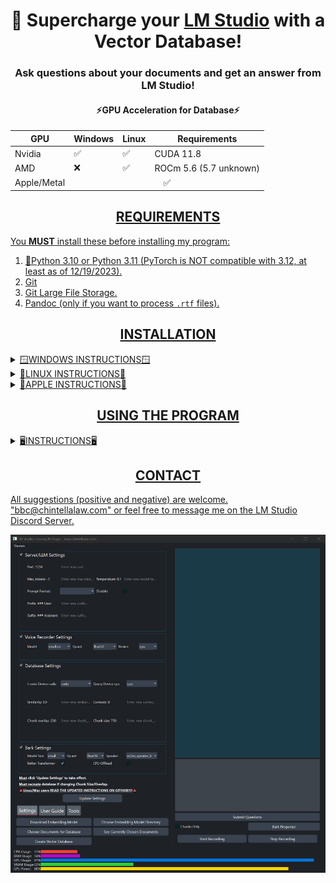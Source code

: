 <div align="center">
  <h1>🚀 Supercharge your <a href="https://lmstudio.ai/">LM Studio</a> with a Vector Database!</h1>
  <h3>Ask questions about your documents and get an answer from LM Studio!</h3>
</div>
<div align="center">
  <h4>⚡GPU Acceleration for Database⚡</h4>
  <table>
    <thead>
      <tr>
        <th>GPU</th>
        <th>Windows</th>
        <th>Linux</th>
        <th>Requirements</th>
      </tr>
    </thead>
    <tbody>
      <tr>
        <td>Nvidia</td>
        <td>✅</td>
        <td>✅</td>
        <td>CUDA 11.8</td>
      </tr>
      <tr>
        <td>AMD</td>
        <td>❌</td>
        <td>✅</td>
        <td>ROCm 5.6 (5.7 unknown)</td>
      </tr>
      <tr>
        <td>Apple/Metal</td>
        <td colspan="3" align="center"> ✅ </td>
      </tr>
    </tbody>
  </table>
</div>

<div align="center"> <h2><u>REQUIREMENTS</h2></div>
You <b>MUST</b> install these before installing my program:<p>

1) 🐍[Python 3.10](https://www.python.org/downloads/release/python-31011/) or [Python 3.11](https://www.python.org/downloads/release/python-3116/) (PyTorch is NOT compatible with 3.12, at least as of 12/19/2023).
2) [Git](https://git-scm.com/downloads)
3) [Git Large File Storage](https://git-lfs.com/).
4) [Pandoc](https://github.com/jgm/pandoc) (only if you want to process ```.rtf``` files).

<div align="center"> <h2>INSTALLATION</h2></div>

<details>
  <summary>🪟WINDOWS INSTRUCTIONS🪟</summary>
  
### Step 1
🟢 Nvidia GPU ➜ [Install CUDA 11.8](https://developer.nvidia.com/cuda-11-8-0-download-archive)
> CUDA 12+ is currently NOT compatible since the faster-whisper library is only compatible up to CUDA 11.8.  This will be addressed in upcoming releases.<br>

🔴 AMD GPU - PyTorch does not currently support AMD GPUs on Windows - only Linux.  There are several possible workarounds but I'm unable to verify since I don't have an AMD GPU.  You can look [HERE](https://www.amd.com/en/developer/resources/rocm-hub/hip-sdk.html), [HERE](https://ubuntu.com/tutorials/install-ubuntu-on-wsl2-on-windows-11-with-gui-support#1-overview), [HERE](https://ubuntu.com/tutorials/enabling-gpu-acceleration-on-ubuntu-on-wsl2-with-the-nvidia-cuda-platform#1-overview), and possibly [HERE](https://user-images.githubusercontent.com/108230321/275660295-e2d6e097-38c5-4e38-9a1f-f28441ba8812.png).
### Step 2
Download the ZIP file from the latest "release" and extract the contents anywhere you want.  DO NOT simply clone this repository...there may be incremental changes to scripts that will be undone before an official release is created.
### Step 3
Navigate to the ```src``` folder, open a command prompt, and create a virtual environment:
```
python -m venv .
```
### Step 4
Activate the virtual environment:
```
.\Scripts\activate
```
### Step 5
Run setup:
```
python setup.py
```

### Optional Step 6
Run this command if you want to doublecheck that you installed the Pytorch and gpu-acceleration software correctly:
```
python check_gpu.py
```
</details>

<details>
  <summary>🐧LINUX INSTRUCTIONS🐧</summary>

### Step 1
🟢 Nvidia GPUs ➜ Install [CUDA 11.8](https://developer.nvidia.com/cuda-11-8-0-download-archive)<br>
🔴 AMD GPUs ➜ Install [ROCm version 5.6](https://docs.amd.com/en/docs-5.6.0/deploy/windows/gui/index.html).
> [THIS REPO](https://github.com/nktice/AMD-AI) might also help if AMD's instructions aren't clear.

### Step 2
Download the ZIP file from the latest "release" and extract the contents anywhere you want.  DO NOT simply clone this repository...there may be incremental changes to scripts that will be undone before an official release is created.
### Step 3
Navigate to the ```src``` folder, open a command prompt, and create a virtual environment:
```
python -m venv .
```
### Step 4
Activate the virtual environment:
```
source bin/activate
```
### Step 5
```
python -m pip install --upgrade pip
```
### Step 6
🟢 Nvidia GPU:
```
pip install torch torchvision torchaudio --index-url https://download.pytorch.org/whl/cu118
```
🔴 AMD GPU:
```
pip install torch torchvision torchaudio --index-url https://download.pytorch.org/whl/rocm5.6
```
🔵 CPU only:
```
pip install torch torchvision torchaudio --index-url https://download.pytorch.org/whl/cpu
```
### Step 7
```
sudo apt-get install portaudio19-dev
```
### Step 8
```
sudo apt-get install python3-dev
```
### Step 9
```
pip install -r requirements.txt
```
### Optional Step 10
Run this script if you want to doublecheck that you installed the Pytorch and gpu-acceleration software correctly:
```
python check_gpu.py
```
### Step 11
🚨🚨🚨You must copy the ```pdf.py``` file within the ```User_Manual``` folder to the following folder: ```[folder holding this program]\Lib\site-packages\langchain\document_loaders\parsers```.🚨🚨🚨.<br><br>This will REPLACE the ```pdf.py``` file there.  This is crucial to get the 80x speedup on PDF loading in version 2.7.2+.  Moreover, the PDF loading WILL NOT WORK at all unless you do this properly.

</details>

<details>
  <summary>🍎APPLE INSTRUCTIONS🍎</summary>

### Step 1
All Macs with MacOS 12.3+ come with 🔘 Metal/MPS, which is Apple's implementation of gpu-acceleration (like CUDA for Nvidia and ROCm for AMD).  I'm not sure if it's possible to install on an older MacOS since I don't have an Apple.
### Step 2
Install [Xcode Command Line Tools](https://www.makeuseof.com/install-xcode-command-line-tools/).
### Step 3
Download the ZIP file from the latest "release" and extract the contents anywhere you want.  DO NOT simply clone this repository...there may be incremental changes to scripts that will be undone before an official release is created.
### Step 4
Navigate to the ```src``` folder, open a command prompt, and create a virtual environment:
```
python -m venv .
```
### Step 5
Activate the virtual environment:
```
source bin/activate
```
### Step 6
```
python -m pip install --upgrade pip
```
### Step 7
```
pip install torch torchvision torchaudio
```
### Step 8
```
brew install portaudio
```
* Homebrew can be installed with:
```
/bin/bash -c "$(curl -fsSL https://raw.githubusercontent.com/Homebrew/install/HEAD/install.sh)"
```
### Step 9
```
pip install -r requirements.txt
```
### Optional Step 10
Run this script if you want to doublecheck that you installed the Pytorch and gpu-acceleration software correctly:
```
python check_gpu.py
```
### Step 11
🚨🚨🚨You must copy the ```pdf.py``` file within the ```User_Manual``` folder to the following folder: ```[folder holding this program]\Lib\site-packages\langchain\document_loaders\parsers```.🚨🚨🚨.<br><br>This will REPLACE the ```pdf.py``` file there.  This is crucial to get the 80x speedup on PDF loading in version 2.7.2+.  Moreover, the PDF loading WILL NOT WORK at all unless you do this properly.

</details>

<div align="center"> <h2>USING THE PROGRAM</h2></div>
<details>
  <summary>🖥️INSTRUCTIONS🖥️</summary>

## Activate Virtual Environment
* Open a command prompt/terminal from within the ```src``` folder and activate the virtual environment (see installation instructions above).
## Start the Program
```
python gui.py
```
> NOTE - only systems running Windows with an Nvidia GPU will display metrics in the GUI.

# 🔥Important🔥
* Read the User Guide before proceeding further!

## Download Embedding Model
* Choose the embedding model you want to download.  Do not attempt to create the vector database until the command prompt says that the model is ready to use.

## Set Model Directory
* Choose the directory containing the embedding model you want to use.
  > The folders to choose from are WITHIN the ```Embedding_Models``` folder.

## Adding Documents
* Choose the documents you want to enter into the vector database.  You can select multiple documents at once and/or click this button multiple times. Symbolic links to the files are created within the ```Docs_for_DB``` folder, not the actual files.  Supported file types are ```.pdf```, ```.docx```, ```.txt```, ```.json```, ```.enex```, ```.eml```, ```.msg```, ```.csv```, ```.xls```, ```.xlsx```, ```.rtf```, ```.odt```.
  > You can also click the ```See Currently Chosen Documents``` button to drag and drop (or delete) files.

* Additionally, the Tools Tab contains a feature allowing you to transcribe audio files to ```.txt``` and automatially put them into the ```Docs_for_DB``` folder.
* ⚠️ Anytime you add/remove documents you must recreate the vector database.

## Removing Documents
* You must manually delete the symbolic link/links from the ```Docs_for_DB``` folder and recreate the vector database.

## Creating the Databaase
* The create database button creates the vector database!  Wait until the command prompt says "persisted" before proceeding to the next step.

## Start LM Studio
* Start LM Studio and load a model.

## Choosing a Prompt Format
* The Settings Tab allows you to set the prompt format matching the model used within LM Studio.
  * ⚠️ If using ```LM Studio v0.2.9``` or earlier, this is all you need to do.

  * ⚠️ If using ```v0.2.10```, there is a known BUG preventing LM Studio from respecting the prompt format chosen.  This program will still function correctly, but the response from LM Studio might be suboptimal.  The developer says this will be fixed and I am working on a workaround as well.  In the meantime, you can either continue to use the prompt formatting setting within this program or:
  > 1) Check the "disable" prompt format checkbox in this program; and
  > 2) Choose an appropriate "preset" within LM Studio.

## Start the LM Studio Server
* Click the server tab on the left side and click ```Start Server.```

## Search Database
* Type (or speak) your question and click ```Submit Questions.```

## Test Chunks
* If you wish to test the quality of the chunk settings check the ```Chunks Only``` checkbox.  LM Studio will not be connected to and you'll simply receive the relevant contexts from the vector database.

## Test to Voice
* This program uses Bark models to convert the response from LM Studio to audio.  You must wait until the ENTIRE response is received from the LLM and then click the ```Bark Response``` button.

## Voice to Text
* Both the voice recorder and audio file transcriber use the ```faster-whisper``` library and GPU acceleration is as follows:

  > Note, ```faster-whisper``` only supports CUDA 11.8 currently, but CUDA 12+ support is coming in the near future.

<div align="center">
  <h4>⚡Acceleration for Transcription⚡</h4>
  <table>
    <tbody>
      <tr>
        <td>Intel CPU</td>
        <td>✅</td>
        <td></td>
      </tr>
      <tr>
        <td>AMD CPU</td>
        <td>✅</td>
        <td></td>
      </tr>
      <tr>
        <td>Nvidia GPU</td>
        <td>✅</td>
        <td>Requires CUDA 11.8 (not 12.1)</td>
      </tr>
      <tr>
        <td>AMD GPU</td>
        <td>❌</td>
        <td>Will default to CPU</td>
      </tr>
      <tr>
        <td>Apple CPU</td>
        <td>✅</td>
        <td></td>
      </tr>
      <tr>
        <td>Apple Metal/MPS</td>
        <td>❌</td>
        <td>Will default to CPU</td>
      </tr>
    </tbody>
  </table>
</div>

</details>

<div align="center"><h2>CONTACT</h2></div>

All suggestions (positive and negative) are welcome.  "bbc@chintellalaw.com" or feel free to message me on the [LM Studio Discord Server](https://discord.gg/aPQfnNkxGC).

<div align="center">
  <img src="https://github.com/BBC-Esq/ChromaDB-Plugin-for-LM-Studio/raw/main/example.png" alt="Example Image">
</div>
